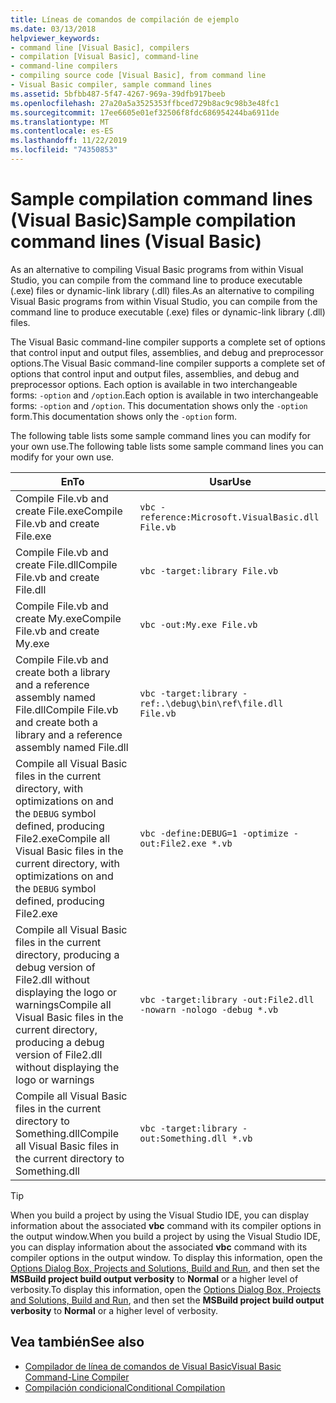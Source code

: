 ```yaml
---
title: Líneas de comandos de compilación de ejemplo
ms.date: 03/13/2018
helpviewer_keywords:
- command line [Visual Basic], compilers
- compilation [Visual Basic], command-line
- command-line compilers
- compiling source code [Visual Basic], from command line
- Visual Basic compiler, sample command lines
ms.assetid: 5bfbb487-5f47-4267-969a-39dfb917beeb
ms.openlocfilehash: 27a20a5a3525353ffbced729b8ac9c98b3e48fc1
ms.sourcegitcommit: 17ee6605e01ef32506f8fdc686954244ba6911de
ms.translationtype: MT
ms.contentlocale: es-ES
ms.lasthandoff: 11/22/2019
ms.locfileid: "74350853"
---
```

# <a name="sample-compilation-command-lines-visual-basic"></a><span data-ttu-id="95760-102">Sample compilation command lines (Visual Basic)</span><span class="sxs-lookup"><span data-stu-id="95760-102">Sample compilation command lines (Visual Basic)</span></span>

<span data-ttu-id="95760-103">As an alternative to compiling Visual Basic programs from within Visual Studio, you can compile from the command line to produce executable (.exe) files or dynamic-link library (.dll) files.</span><span class="sxs-lookup"><span data-stu-id="95760-103">As an alternative to compiling Visual Basic programs from within Visual Studio, you can compile from the command line to produce executable (.exe) files or dynamic-link library (.dll) files.</span></span>

<span data-ttu-id="95760-104">The Visual Basic command-line compiler supports a complete set of options that control input and output files, assemblies, and debug and preprocessor options.</span><span class="sxs-lookup"><span data-stu-id="95760-104">The Visual Basic command-line compiler supports a complete set of options that control input and output files, assemblies, and debug and preprocessor options.</span></span> <span data-ttu-id="95760-105">Each option is available in two interchangeable forms: `-option` and `/option`.</span><span class="sxs-lookup"><span data-stu-id="95760-105">Each option is available in two interchangeable forms: `-option` and `/option`.</span></span> <span data-ttu-id="95760-106">This documentation shows only the `-option` form.</span><span class="sxs-lookup"><span data-stu-id="95760-106">This documentation shows only the `-option` form.</span></span>

<span data-ttu-id="95760-107">The following table lists some sample command lines you can modify for your own use.</span><span class="sxs-lookup"><span data-stu-id="95760-107">The following table lists some sample command lines you can modify for your own use.</span></span>

|<span data-ttu-id="95760-108">En</span><span class="sxs-lookup"><span data-stu-id="95760-108">To</span></span>|<span data-ttu-id="95760-109">Usar</span><span class="sxs-lookup"><span data-stu-id="95760-109">Use</span></span>|
|--------|---------|
|<span data-ttu-id="95760-110">Compile File.vb and create File.exe</span><span class="sxs-lookup"><span data-stu-id="95760-110">Compile File.vb and create File.exe</span></span>|`vbc -reference:Microsoft.VisualBasic.dll File.vb`|
|<span data-ttu-id="95760-111">Compile File.vb and create File.dll</span><span class="sxs-lookup"><span data-stu-id="95760-111">Compile File.vb and create File.dll</span></span>|`vbc -target:library File.vb`|
|<span data-ttu-id="95760-112">Compile File.vb and create My.exe</span><span class="sxs-lookup"><span data-stu-id="95760-112">Compile File.vb and create My.exe</span></span>|`vbc -out:My.exe File.vb`|
|<span data-ttu-id="95760-113">Compile File.vb and create both a library and a reference assembly named File.dll</span><span class="sxs-lookup"><span data-stu-id="95760-113">Compile File.vb and create both a library and a reference assembly named File.dll</span></span>|`vbc -target:library -ref:.\debug\bin\ref\file.dll File.vb`|
|<span data-ttu-id="95760-114">Compile all Visual Basic files in the current directory, with optimizations on and the `DEBUG` symbol defined, producing File2.exe</span><span class="sxs-lookup"><span data-stu-id="95760-114">Compile all Visual Basic files in the current directory, with optimizations on and the `DEBUG` symbol defined, producing File2.exe</span></span>|`vbc -define:DEBUG=1 -optimize -out:File2.exe *.vb`|
|<span data-ttu-id="95760-115">Compile all Visual Basic files in the current directory, producing a debug version of File2.dll without displaying the logo or warnings</span><span class="sxs-lookup"><span data-stu-id="95760-115">Compile all Visual Basic files in the current directory, producing a debug version of File2.dll without displaying the logo or warnings</span></span>|`vbc -target:library -out:File2.dll -nowarn -nologo -debug *.vb`|
|<span data-ttu-id="95760-116">Compile all Visual Basic files in the current directory to Something.dll</span><span class="sxs-lookup"><span data-stu-id="95760-116">Compile all Visual Basic files in the current directory to Something.dll</span></span>|`vbc -target:library -out:Something.dll *.vb`|

> [!TIP]
> <span data-ttu-id="95760-117">When you build a project by using the Visual Studio IDE, you can display information about the associated **vbc** command with its compiler options in the output window.</span><span class="sxs-lookup"><span data-stu-id="95760-117">When you build a project by using the Visual Studio IDE, you can display information about the associated **vbc** command with its compiler options in the output window.</span></span> <span data-ttu-id="95760-118">To display this information, open the [Options Dialog Box,  Projects and Solutions, Build and Run](/visualstudio/ide/reference/options-dialog-box-projects-and-solutions-build-and-run), and then set the **MSBuild project build output verbosity** to **Normal** or a higher level of verbosity.</span><span class="sxs-lookup"><span data-stu-id="95760-118">To display this information, open the [Options Dialog Box,  Projects and Solutions, Build and Run](/visualstudio/ide/reference/options-dialog-box-projects-and-solutions-build-and-run), and then set the **MSBuild project build output verbosity** to **Normal** or a higher level of verbosity.</span></span>

## <a name="see-also"></a><span data-ttu-id="95760-119">Vea también</span><span class="sxs-lookup"><span data-stu-id="95760-119">See also</span></span>

- [<span data-ttu-id="95760-120">Compilador de línea de comandos de Visual Basic</span><span class="sxs-lookup"><span data-stu-id="95760-120">Visual Basic Command-Line Compiler</span></span>](../../../visual-basic/reference/command-line-compiler/index.md)
- [<span data-ttu-id="95760-121">Compilación condicional</span><span class="sxs-lookup"><span data-stu-id="95760-121">Conditional Compilation</span></span>](../../../visual-basic/programming-guide/program-structure/conditional-compilation.md)
